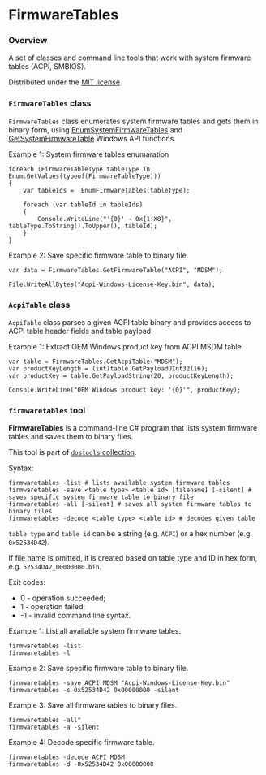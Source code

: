 # FirmwareTables

### Overview

A set of classes and command line tools that work with system firmware tables (ACPI, SMBIOS).

Distributed under the [MIT license](http://opensource.org/licenses/MIT).

### `FirmwareTables` class

`FirmwareTables` class enumerates system firmware tables and gets them in binary form, using [EnumSystemFirmwareTables](https://msdn.microsoft.com/en-us/library/windows/desktop/ms724259.aspx) and [GetSystemFirmwareTable](https://msdn.microsoft.com/en-us/library/windows/desktop/ms724379.aspx) Windows API functions.

Example 1: System firmware tables enumaration

```
foreach (FirmwareTableType tableType in Enum.GetValues(typeof(FirmwareTableType)))
{
    var tableIds =  EnumFirmwareTables(tableType);

    foreach (var tableId in tableIds)
    {
        Console.WriteLine("'{0}' - 0x{1:X8}", tableType.ToString().ToUpper(), tableId);
    }
}
```

Example 2: Save specific firmware table to binary file.

```
var data = FirmwareTables.GetFirmwareTable("ACPI", "MDSM");

File.WriteAllBytes("Acpi-Windows-License-Key.bin", data);
```

### `AcpiTable` class

`AcpiTable` class parses a given ACPI table binary and provides access to ACPI table header fields and table payload.

Example 1: Extract OEM Windows product key from ACPI MSDM table

```
var table = FirmwareTables.GetAcpiTable("MDSM");
var productKeyLength = (int)table.GetPayloadUInt32(16);
var productKey = table.GetPayloadString(20, productKeyLength);

Console.WriteLine("OEM Windows product key: '{0}'", productKey);
```

### `firmwaretables` tool

**FirmwareTables** is a command-line C# program that lists system firmware tables and saves them to binary files.

This tool is part of [`dostools` collection](https://github.com/vurdalakov/dostools). 

Syntax:

```
firmwaretables -list # lists available system firmware tables
firmwaretables -save <table type> <table id> [filename] [-silent] # saves specific system firmware table to binary file
firmwaretables -all [-silent] # saves all system firmware tables to binary files
firmwaretables -decode <table type> <table id> # decodes given table
```

`table type` and `table id` can be a string (e.g. `ACPI`) or a hex number (e.g. `0x52534D42`).

If file name is omitted, it is created based on table type and ID in hex form, e.g. `52534D42_00000000.bin`.

Exit codes:

* 0 - operation succeeded;
* 1 - operation failed;
* -1 - invalid command line syntax.

Example 1: List all available system firmware tables.

```
firmwaretables -list
firmwaretables -l
```

Example 2: Save specific firmware table to binary file.

```
firmwaretables -save ACPI MDSM "Acpi-Windows-License-Key.bin"
firmwaretables -s 0x52534D42 0x00000000 -silent
```

Example 3: Save all firmware tables to binary files.

```
firmwaretables -all"
firmwaretables -a -silent
```

Example 4: Decode specific firmware table.

```
firmwaretables -decode ACPI MDSM
firmwaretables -d -0x52534D42 0x00000000
```
